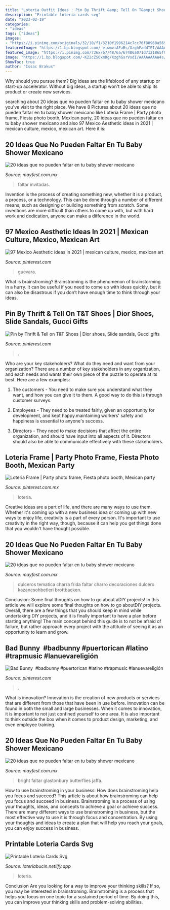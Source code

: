 ```yaml
---
title: "Loteria Outfit Ideas : Pin By Thrift &amp; Tell On T&amp;t Shoes"
description: "Printable loteria cards svg"
date: "2023-02-19"
categories:
- "ideas"
tags: ["ideas"]
images:
- "https://i.pinimg.com/originals/32/10/f1/3210f1996214c7cc76f88968a5695919.png"
featuredImage: "https://1.bp.blogspot.com/-eiwmviAFaRs/XzghFaddTEI/AAAAAAAAW4c/7L89OBK-kwYthQw2FX_E1YiB3UCfdMSVgCLcBGAsYHQ/s640/5.jpg"
featured_image: "https://i.pinimg.com/736x/67/48/6a/67486a071d7121865f0f582f8a69dc8f.jpg"
image: "https://1.bp.blogspot.com/-K22cZSOxmDg/XzghGsrVsdI/AAAAAAAAW4s/Jyh8V55L5LAf2o217cuvrLIG5K8mPIdewCLcBGAsYHQ/s0/9.jpg"
ShowToc: true
author: "Issac Brakus"
---
```



Why should you pursue them?
Big ideas are the lifeblood of any startup or start-up accelerator. Without big ideas, a startup won't be able to ship its product or create new services.

	

		
searching about 20 ideas que no pueden faltar en tu baby shower mexicano you've visit to the right place. We have 8 Pictures about 20 ideas que no pueden faltar en tu baby shower mexicano like Loteria Frame | Party photo frame, Fiesta photo booth, Mexican party, 20 ideas que no pueden faltar en tu baby shower mexicano and also 97 Mexico Aesthetic ideas in 2021 | mexican culture, mexico, mexican art. Here it is:
		
    
## 20 Ideas Que No Pueden Faltar En Tu Baby Shower Mexicano

<img loading=lazy src="https://1.bp.blogspot.com/-eiwmviAFaRs/XzghFaddTEI/AAAAAAAAW4c/7L89OBK-kwYthQw2FX_E1YiB3UCfdMSVgCLcBGAsYHQ/s640/5.jpg" onerror="this.onerror=null;this.src='https://tse4.mm.bing.net/th?id=OIP.KXNqaDZhQAUITwWunPVpYgAAAA&amp;pid=15.1';" alt="20 ideas que no pueden faltar en tu baby shower mexicano">

_Source: mayfest.com.mx_

>faltar invitadas. 

	

Invention is the process of creating something new, whether it is a product, a process, or a technology. This can be done through a number of different means, such as designing or building something from scratch. Some inventions are more difficult than others to come up with, but with hard work and dedication, anyone can make a difference in the world.

    
## 97 Mexico Aesthetic Ideas In 2021 | Mexican Culture, Mexico, Mexican Art

<img loading=lazy src="https://i.pinimg.com/474x/13/29/44/13294429fbbdf16508605a059df84537.jpg" onerror="this.onerror=null;this.src='https://tse2.mm.bing.net/th?id=OIP._puz3Dc3TxN39fwtNsqOFAAAAA&amp;pid=15.1';" alt="97 Mexico Aesthetic ideas in 2021 | mexican culture, mexico, mexican art">

_Source: pinterest.com_

>guevara. 

	

What is brainstroming? Brainstroming is the phenomenon of brainstorming in a hurry. It can be useful if you need to come up with ideas quickly, but it can also be disastrous if you don’t have enough time to think through your ideas.

    
## Pin By Thrift &amp; Tell On T&amp;T Shoes | Dior Shoes, Slide Sandals, Gucci Gifts

<img loading=lazy src="https://i.pinimg.com/736x/67/48/6a/67486a071d7121865f0f582f8a69dc8f.jpg" onerror="this.onerror=null;this.src='https://tse2.mm.bing.net/th?id=OIP.VKgtrD1rlUkeCj1jaDm68wHaJx&amp;pid=15.1';" alt="Pin by Thrift &amp; Tell on T&amp;T Shoes | Dior shoes, Slide sandals, Gucci gifts">

_Source: pinterest.com_

>. 

	

Who are your key stakeholders? What do they need and want from your organization?
There are a number of key stakeholders in any organization, and each needs and wants their own piece of the puzzle to operate at its best. Here are a few examples:
1. The customers - You need to make sure you understand what they want, and how you can give it to them. A good way to do this is through customer surveys.

2. Employees - They need to be treated fairly, given an opportunity for development, and kept happy.maintaining workers' safety and happiness is essential to anyone's success.

3. Directors - They need to make decisions that affect the entire organization, and should have input into all aspects of it. Directors should also be able to communicate effectively with these stakeholders.

    
## Loteria Frame | Party Photo Frame, Fiesta Photo Booth, Mexican Party

<img loading=lazy src="https://i.pinimg.com/originals/48/f4/2a/48f42acb00908c414ddfc969dfd7a3f8.jpg" onerror="this.onerror=null;this.src='https://tse4.mm.bing.net/th?id=OIP.O5LnJ0HPkW8k2U4p_BFVNQHaFj&amp;pid=15.1';" alt="Loteria Frame | Party photo frame, Fiesta photo booth, Mexican party">

_Source: pinterest.com.mx_

>loteria. 

	

Creative ideas are a part of life, and there are many ways to use them. Whether it's coming up with a new business idea or coming up with new ways to enjoy life, creativity is a part of every person. It's important to use creativity in the right way, though, because it can help you get things done that you wouldn't have thought possible.

    
## 20 Ideas Que No Pueden Faltar En Tu Baby Shower Mexicano

<img loading=lazy src="https://1.bp.blogspot.com/-i6hT61fsYM8/XzghA_Yu9rI/AAAAAAAAW3c/ArRHHbp1p_EQwrnziAPalFeT9YietnsWwCLcBGAsYHQ/s752/13.jpg" onerror="this.onerror=null;this.src='https://tse1.mm.bing.net/th?id=OIP.H00jji_JjnGeEahseP6INAHaJ4&amp;pid=15.1';" alt="20 ideas que no pueden faltar en tu baby shower mexicano">

_Source: mayfest.com.mx_

>dulceros tematica charra frida faltar charro decoraciones dulcero kazancsohbetleri brottbacken. 

	

Conclusion: Some final thoughts on how to go about aDIY projects!
In this article we will explore some final thoughts on how to go aboutDIY projects. Overall, there are a few things that you should keep in mind while undertaking DIY projects, and it is finally important to have a plan before starting anything! The main concept behind this guide is to not be afraid of failure, but rather approach every project with the attitude of seeing it as an opportunity to learn and grow.

    
## Bad Bunny ️ #badbunny #puertorican #latino #trapmusic #lanuevareligión

<img loading=lazy src="https://i.pinimg.com/originals/32/10/f1/3210f1996214c7cc76f88968a5695919.png" onerror="this.onerror=null;this.src='https://tse4.mm.bing.net/th?id=OIP.sIt_x_9iRoUZU6BmwPTiNgHaNJ&amp;pid=15.1';" alt="Bad Bunny ️ #badbunny #puertorican #latino #trapmusic #lanuevareligión">

_Source: pinterest.com_

>. 

	

What is innovation?
Innovation is the creation of new products or services that are different from those that have been in use before. Innovation can be found in both the small and large businesses. When it comes to innovation, it is important to not just confined yourself to one area. It is also important to think outside the box when it comes to product design, marketing, and even employee training.

    
## 20 Ideas Que No Pueden Faltar En Tu Baby Shower Mexicano

<img loading=lazy src="https://1.bp.blogspot.com/-K22cZSOxmDg/XzghGsrVsdI/AAAAAAAAW4s/Jyh8V55L5LAf2o217cuvrLIG5K8mPIdewCLcBGAsYHQ/s0/9.jpg" onerror="this.onerror=null;this.src='https://tse1.mm.bing.net/th?id=OIP.3x_DaAByh4P-oIBRq9XDdAAAAA&amp;pid=15.1';" alt="20 ideas que no pueden faltar en tu baby shower mexicano">

_Source: mayfest.com.mx_

>bright faltar glastonbury butterflies jaffa. 

	

How to use brainstroming in your business: How does brainstroming help you focus and succeed?
This article is about how brainstroming can help you focus and succeed in business. Brainstroming is a process of using your thoughts, ideas, and concepts to achieve a goal or achieve success. There are many different ways to use brainstroming in business, but the most effective way to use it is through focus and concentration. By using your thoughts and ideas to create a plan that will help you reach your goals, you can enjoy success in business.

    
## Printable Loteria Cards Svg

<img loading=lazy src="https://i.pinimg.com/736x/7e/a7/69/7ea769f329389e9960c568be44608559.jpg" onerror="this.onerror=null;this.src='https://tse4.mm.bing.net/th?id=OIP.GQyKu8sypdzVuu56254-BAHaHn&amp;pid=15.1';" alt="Printable Loteria Cards Svg">

_Source: loteriabucin.netlify.app_

>loteria. 

	

Conclusion
Are you looking for a way to improve your thinking skills? If so, you may be interested in brainstroming. Brainstroming is a process that helps you focus on one topic for a sustained period of time. By doing this, you can improve your thinking skills and problem-solving abilities.

